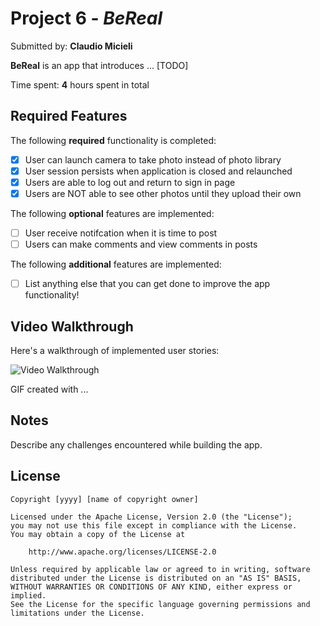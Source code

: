 # Project 6 - *BeReal*

Submitted by: **Claudio Micieli**

**BeReal** is an app that introduces ... [TODO] 

Time spent: **4** hours spent in total

## Required Features

The following **required** functionality is completed:

- [x] User can launch camera to take photo instead of photo library
- [x] User session persists when application is closed and relaunched
- [x] Users are able to log out and return to sign in page
- [x] Users are NOT able to see other photos until they upload their own    
 
The following **optional** features are implemented:

- [ ] User receive notifcation when it is time to post
- [ ] Users can make comments and view comments in posts    

The following **additional** features are implemented:

- [ ] List anything else that you can get done to improve the app functionality!

## Video Walkthrough

Here's a walkthrough of implemented user stories:

<img src='http://i.imgur.com/link/to/your/gif/file.gif' title='Video Walkthrough' width='' alt='Video Walkthrough' />

<!-- Replace this with whatever GIF tool you used! -->
GIF created with ...  
<!-- Recommended tools:
[Kap](https://getkap.co/) for macOS
[ScreenToGif](https://www.screentogif.com/) for Windows
[peek](https://github.com/phw/peek) for Linux. -->

## Notes

Describe any challenges encountered while building the app.

## License

    Copyright [yyyy] [name of copyright owner]

    Licensed under the Apache License, Version 2.0 (the "License");
    you may not use this file except in compliance with the License.
    You may obtain a copy of the License at

        http://www.apache.org/licenses/LICENSE-2.0

    Unless required by applicable law or agreed to in writing, software
    distributed under the License is distributed on an "AS IS" BASIS,
    WITHOUT WARRANTIES OR CONDITIONS OF ANY KIND, either express or implied.
    See the License for the specific language governing permissions and
    limitations under the License.
